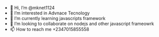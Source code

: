 - 👋 Hi, I’m @mknet1124
- 👀 I’m interested in Advnace Tecnology
- 🌱 I’m currently learning javascripts framework
- 💞️ I’m looking to collaborate on nodejs and other javascript frameowrk
- 📫 How to reach me +2347015855558

<!---
mknet1124/mknet1124 is a ✨ special ✨ repository because its `README.md` (this file) appears on your GitHub profile.
You can click the Preview link to take a look at your changes.
--->
